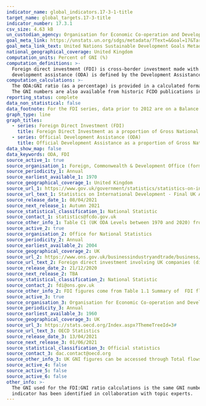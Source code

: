 ```yaml
---
indicator_name: global_indicators.17-3-1-title
target_name: global_targets.17-3-title
indicator_number: 17.3.1
csv_size: 4.63 kB
un_custodian_agency: Organisation for Economic Co-operation and Development (OECD), United Nations Conference on Trade and Development (UNCTAD)
goal_meta_link: https://unstats.un.org/sdgs/metadata/?Text=&Goal=17&Target=17.3
goal_meta_link_text: United Nations Sustainable Development Goals Metadata Target 17.3
national_geographical_coverage: United Kingdom
computation_units: Percent of GNI (%)
computation_definitions: >-
  Foreign direct investment (FDI) is cross-border investment made with the objective of establishing a lasting interest in the host economy. The FDI part of this indicator focuses on inflows (inward FDI), which is the direct investments in the UK from non-resident companies. Official
  development assistance (ODA) is defined by the Development Assistance Committee (DAC) as “government aid that promotes and specifically targets the economic development and welfare of developing countries". GNI refers to Gross National Income.
computation_calculations: >-
  The ODA:GNI ratio (as a percentage) is provided in a calculated format from the original publication in Table C1 from Source 1 (with rounding). The FDI:GNI ratio (as a percentage) is calculated using the FDI inflows from Source 2 and the UK GNI figures from Source 3 as (FDI/GNI) x 100.
  The GNI numbers are also available from historic FCDO publications in Table 1 (see Source 1)
reporting_status: complete
data_non_statistical: false
data_footnote: For the FDI series, data prior to 2012 are on a Balance of Payments Manual 5 (BPM5) basis. From 2012 and onwards data are on a Balance of Payments Manual 6 (BPM6) basis.
graph_type: line
graph_titles:
  - series: Foreign Direct Investment (FDI)
    title: Foreign Direct Investment as a proportion of Gross National Income (GNI)
  - series: Official Development Assistance (ODA)
    title: Official Development Assistance as a proportion of Gross National Income (GNI)
data_show_map: false
data_keywords: ODA, FDI
source_active_1: true
source_organisation_1: Foreign, Commonwealth & Development Office (formerly Department for International Development)
source_periodicity_1: Annual
source_earliest_available_1: 1970
source_geographical_coverage_1: United Kingdom
source_url_1: https://www.gov.uk/government/statistics/statistics-on-international-development-provisional-uk-aid-spend-2020
source_url_text_1: Statistics on International Development - Final UK Aid Spend 2019
source_release_date_1: 08/04/2021
source_next_release_1: Autumn 2021
source_statistical_classification_1: National Statistic
source_contact_1: statistics@fcdo.gov.uk 
source_other_info_1: Table C1 (UK ODA Levels between 1970 and 2020) from Statistics on International Development Provisional UK Aid Spend 2020 - accompanying tables
source_active_2: true
source_organisation_2: Office for National Statistics
source_periodicity_2: Annual
source_earliest_available_2: 2004
source_geographical_coverage_2: UK
source_url_2: https://www.ons.gov.uk/businessindustryandtrade/business/businessinnovation/datasets/foreigndirectinvestmentinvolvingukcompanies2013inwardtables
source_url_text_2: Foreign direct investment involving UK companies (directional) - inward
source_release_date_2: 21/12/2020
source_next_release_2: TBA
source_statistical_classification_2: National Statistic
source_contact_2: fdi@ons.gov.uk
source_other_info_2: FDI figures come from Table 1.1 Summary of  FDI flows, by component, 2010 to 2019 (Directional)
source_active_3: true
source_organisation_3: Organisation for Economic Co-operation and Development (OECD)
source_periodicity_3: Annual
source_earliest_available_3: 1960
source_geographical_coverage_3: UK
source_url_3: https://stats.oecd.org/Index.aspx?ThemeTreeId=3#
source_url_text_3: OECD Statistics
source_release_date_3: 13/04/2021
source_next_release_3: 01/06/2021
source_statistical_classification_3: Official statistics
source_contact_3: dac.contact@oecd.org
source_other_info_3: UK GNI figures can be accessed through Total flows by donor option [DAC1], customising by United Kingdom, national currency, and desired date span options.
source_active_4: false
source_active_5: false
source_active_6: false
other_info: >-
  The GNI used for the FDI:GNI ratio calculations is the same GNI number (based on current methodology in given year) as the GNI used for the ODA:GNI ratio. The ODA part of this indicator is a duplication of indicator 17.2.1 Data follows the UN specification for this indicator. This
  indicator has been identified in collaboration with topic experts.
---
```

